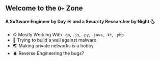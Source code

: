 ## Welcome to the `O+` Zone
#### A Software Engineer by Day ☀️ and a Security Researcher by Night 🌜
- ⚙️ Mostly Working With `.go`, `.js`, `.py`, `.java`, `.kt`, `.php`
- 🧱 Trying to build a wall against malware
- 🌏 Making private networks is a hobby
- 🪲 Reverse Engineering the bugs?
